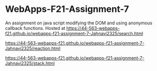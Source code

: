 # WebApps-F21-Assignment-7
An assignment on java script modifying the DOM and using anonymous callback functions.
Hosted at https://44-563-webapps-f21.github.io/webapps-f21-assignment-7-Jahnavi2325/search.html

https://44-563-webapps-f21.github.io/webapps-f21-assignment-7-Jahnavi2325/reaction.html

https://44-563-webapps-f21.github.io/webapps-f21-assignment-7-Jahnavi2325/stack.html
